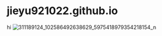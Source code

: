 # jieyu921022.github.io
hi
![311189124_102586492638629_5975418979354218154_n](https://user-images.githubusercontent.com/114201447/197106240-36008f82-9820-4484-ba5e-594b6e2f4cdc.jpg)
